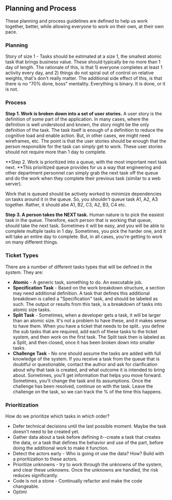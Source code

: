 ## Planning and Process

These planning and process guidelines are defined to help us work together, better, while allowing everyone to work on their own, at their own pace.

### Planning

Story of size 1 - Tasks should be estimated at a size 1, the smallest atomic task that brings business value. These should typically be no more than 1 day of length. The rationale of this, is that 1\) everyone completes at least 1 activity every day, and 2\) things do not spiral out of control on relative weights, that's don't really matter. The additional side effect of this, is that there is no "70% done, boss" mentality. Everything is binary. It is done, or it is not.

### Process

**Step 1. Work is broken down into a set of user stories.** A user story is the definition of some part of the application. In many cases, where the definition is well understood and known, the story might be the only definition of the task. The task itself is enough of a definition to reduce the cognitive load and enable action. But, in other cases, we might need wireframes, etc. The point is that the user stories should be enough that the person responsible for the task can simply get to work. These user stories should not require more than 1 day to complete.

**Step 2. Work is prioritized into a queue, with the most important next task next. **This prioritized queue provides for us a way that engineering and other department personnel can simply grab the next task off the queue and do the work when they complete their previous task \(similar to a web server\).

Work that is queued should be actively worked to minimize dependencies on tasks around it in the queue. So, you shouldn't queue task A1, A2, A3 together. Rather, it should abe A1, B2, C3, A2, B3, C4 etc.

**Step 3. A person takes the NEXT task.** Human nature is to pick the easiest task in the queue. Therefore, each person that is working that queue, should take the next task. Sometimes it will be easy, and you will be able to complete multiple tasks in 1 day. Sometimes, you pick the harder one, and it will take an entire day to complete. But, in all cases, you're getting to work on many different things.

### Ticket Types

There are a number of different tasks types that will be defined in the system. They are:

* **Atomic** - A generic task, something to do. An executable job.
* **Specification Task** - Based on the work breakdown structure, a section may need additional definition. A task that defines this additional breakdown is called a "Specification" task, and should be labeled as such. The output or results from this task, is a breakdown of tasks into atomic size tasks. 
* **Split Task** - Sometimes, when a developer gets a task, it will be larger than an atomic size. It's not a problem to have these, and it makes sense to have them. When you have a ticket that needs to be split.. you define the sub tasks that are required, add each of these tasks to the ticket system, and then work on the first task. The Split task then is labeled as a Split, and then closed, once it has been broken down into smaller tasks.
* **Challenge Task** - No one should assume the tasks are added with full knowledge of the system. If you receive a task from the queue that is doubtful or questionable, contact the author and ask for clarification about why that task is created, and what outcome it is intended to bring about. Sometimes, you'll get information that helps you move forward. Sometimes, you'll change the task and its assumptions. Once the challenge has been resolved, continue on with the task. Leave the challenge on the task, so we can track the % of the time this happens. 



### Prioritization

How do we prioritize which tasks in which order?

* Defer technical decisions until the last possible moment. Maybe the task doesn't need to be created yet. 
* Gather data about a task before defining it--create a task that creates the data, or a task that defines the behavior and use of the part, before doing the additional work to make it function. 
* Detect the actors early - Who is going ot use the data? How? Build with a prioritization to these actors. 
* Prioritize unknowns - try to work through the unknowns of the system, and clear these unknowns. Once the unknowns are handled, the risk reduces significantly. 
* Code is not a stone - Continually refactor and make the code changeable. 
* Optimi



